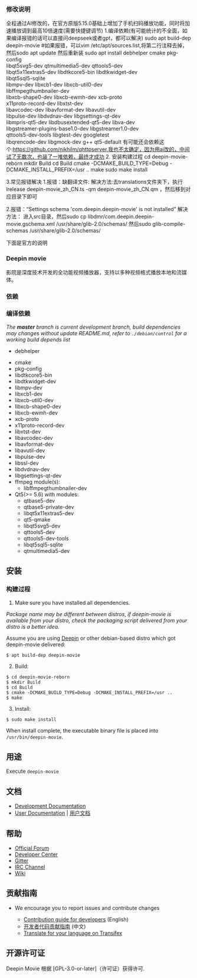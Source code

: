 ### 修改说明
全程通过AI修改的，在官方原版5.15.0基础上增加了手机扫码播放功能，同时将加速播放调到最高10倍速度(需要快捷键调节)
1.编译依赖(有可能统计的不全面，如果编译报错的话可以直接问deepseek或者gpt，都可以解决)
sudo apt build-dep deepin-movie #如果报错，可以vim /etc/apt/sources.list,将第二行注释去掉，然后sodo apt update 然后重新装
sudo apt install debhelper   cmake   pkg-config   \
                libqt5svg5-dev   qtmultimedia5-dev   qttools5-dev  \
                libqt5x11extras5-dev   libdtkcore5-bin   libdtkwidget-dev  \
                libqt5sql5-sqlite  \
                libmpv-dev   libxcb1-dev   libxcb-util0-dev  \
                libffmpegthumbnailer-dev  \
                libxcb-shape0-dev  libxcb-ewmh-dev   xcb-proto  \
                x11proto-record-dev   libxtst-dev  \
                libavcodec-dev   libavformat-dev  libavutil-dev  \
                libpulse-dev   libdvdnav-dev   libgsettings-qt-dev  \
                libmpris-qt5-dev   libdbusextended-qt5-dev   libva-dev  \
                libgstreamer-plugins-base1.0-dev   libgstreamer1.0-dev  \
			    qttools5-dev-tools  libgtest-dev googletest \
				libqrencode-dev libgmock-dev g++   qt5-default
有可能还会依赖这个:https://github.com/nikhilm/qhttpserver,我也不太确定，因为用ai改的，中间试了无数次，也装了一堆依赖，最终才成功
2. 安装构建过程
cd deepin-movie-reborn
mkdir Build
cd Build
cmake -DCMAKE_BUILD_TYPE=Debug -DCMAKE_INSTALL_PREFIX=/usr ..
make
sudo make install

3.常见报错解决
1.报错：缺翻译文件:
解决方法:去translations文件夹下，执行lrelease  deepin-movie_zh_CN.ts  -qm deepin-movie_zh_CN.qm ，然后移到对应目录下即可

2.报错：“Settings schema 'com.deepin.deepin-movie' is not installed”
解决方法：	进入src目录，然后sudo cp libdmr/com.deepin.deepin-movie.gschema.xml /usr/share/glib-2.0/schemas/
 	        然后sudo glib-compile-schemas /usr/share/glib-2.0/schemas/

下面是官方的说明
### Deepin movie

影院是深度技术开发的全功能视频播放器，支持以多种视频格式播放本地和流媒体。

### 依赖

### 编译依赖

_The **master** branch is current development branch, build dependencies may changes without update README.md, refer to `./debian/control` for a working build depends list_

- debhelper

* cmake
* pkg-config
* libdtkcore5-bin
* libdtkwidget-dev
* libmpv-dev
* libxcb1-dev
* libxcb-util0-dev
* libxcb-shape0-dev
* libxcb-ewmh-dev
* xcb-proto
* x11proto-record-dev
* libxtst-dev
* libavcodec-dev
* libavformat-dev
* libavutil-dev
* libpulse-dev
* libssl-dev
* libdvdnav-dev
* libgsettings-qt-dev
* ffmpeg module(s):
  - libffmpegthumbnailer-dev
* Qt5(>= 5.6) with modules:
  - qtbase5-dev
  - qtbase5-private-dev
  - libqt5x11extras5-dev
  - qt5-qmake
  - libqt5svg5-dev
  - qttools5-dev
  - qttools5-dev-tools
  - libqt5sql5-sqlite
  - qtmultimedia5-dev

## 安装 

### 构建过程

1. Make sure you have installed all dependencies.

_Package name may be different between distros, if deepin-movie is available from your distro, check the packaging script delivered from your distro is a better idea._

Assume you are using [Deepin](https://distrowatch.com/table.php?distribution=deepin) or other debian-based distro which got deepin-movie delivered:

``` 
$ apt build-dep deepin-movie
```

2. Build:

```
$ cd deepin-movie-reborn
$ mkdir Build
$ cd Build
$ cmake -DCMAKE_BUILD_TYPE=Debug -DCMAKE_INSTALL_PREFIX=/usr ..
$ make
```

3. Install:
```
$ sudo make install
```

When install complete, the executable binary file is placed into `/usr/bin/deepin-movie`.

## 用途

Execute `deepin-movie`

## 文档

 - [Development Documentation](https://linuxdeepin.github.io/deepin-movie/)
 - [User Documentation](https://wikidev.uniontech.com/index.php?title=%E5%BD%B1%E9%99%A2) | [用户文档](https://wikidev.uniontech.com/index.php?title=%E5%BD%B1%E9%99%A2)

## 帮助

* [Official Forum](https://bbs.uniontech.com/)
 * [Developer Center](https://github.com/linuxdeepin/developer-center)
 * [Gitter](https://gitter.im/orgs/linuxdeepin/rooms)
 * [IRC Channel](https://webchat.freenode.net/?channels=deepin)
 * [Wiki](https://wikidev.uniontech.com/)

## 贡献指南

* We encourage you to report issues and contribute changes

   - [Contribution guide for developers](https://github.com/linuxdeepin/developer-center/wiki/Contribution-Guidelines-for-Developers-en) (English)
   - [开发者代码贡献指南](https://github.com/linuxdeepin/developer-center/wiki/Contribution-Guidelines-for-Developers) (中文)
   - [Translate for your language on Transifex](https://www.transifex.com/linuxdeepin/deepin-movie/)

## 开源许可证

Deepin Movie 根据 [GPL-3.0-or-later]（许可证）获得许可.
